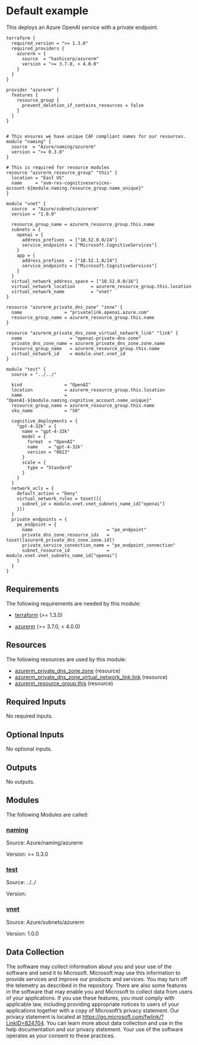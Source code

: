 <!-- BEGIN_TF_DOCS -->
# Default example

This deploys an Azure OpenAI service with a private endpoint.

```hcl
terraform {
  required_version = ">= 1.3.0"
  required_providers {
    azurerm = {
      source  = "hashicorp/azurerm"
      version = ">= 3.7.0, < 4.0.0"
    }
  }
}

provider "azurerm" {
  features {
    resource_group {
      prevent_deletion_if_contains_resources = false
    }
  }
}


# This ensures we have unique CAF compliant names for our resources.
module "naming" {
  source  = "Azure/naming/azurerm"
  version = ">= 0.3.0"
}

# This is required for resource modules
resource "azurerm_resource_group" "this" {
  location = "East US"
  name     = "avm-res-cognitiveservices-account-${module.naming.resource_group.name_unique}"
}

module "vnet" {
  source  = "Azure/subnets/azurerm"
  version = "1.0.0"

  resource_group_name = azurerm_resource_group.this.name
  subnets = {
    openai = {
      address_prefixes  = ["10.52.0.0/24"]
      service_endpoints = ["Microsoft.CognitiveServices"]
    }
    app = {
      address_prefixes  = ["10.52.1.0/24"]
      service_endpoints = ["Microsoft.CognitiveServices"]
    }
  }
  virtual_network_address_space = ["10.52.0.0/16"]
  virtual_network_location      = azurerm_resource_group.this.location
  virtual_network_name          = "vnet"
}

resource "azurerm_private_dns_zone" "zone" {
  name                = "privatelink.openai.azure.com"
  resource_group_name = azurerm_resource_group.this.name
}

resource "azurerm_private_dns_zone_virtual_network_link" "link" {
  name                  = "openai-private-dns-zone"
  private_dns_zone_name = azurerm_private_dns_zone.zone.name
  resource_group_name   = azurerm_resource_group.this.name
  virtual_network_id    = module.vnet.vnet_id
}

module "test" {
  source = "../../"

  kind                = "OpenAI"
  location            = azurerm_resource_group.this.location
  name                = "OpenAI-${module.naming.cognitive_account.name_unique}"
  resource_group_name = azurerm_resource_group.this.name
  sku_name            = "S0"

  cognitive_deployments = {
    "gpt-4-32k" = {
      name = "gpt-4-32k"
      model = {
        format  = "OpenAI"
        name    = "gpt-4-32k"
        version = "0613"
      }
      scale = {
        type = "Standard"
      }
    }
  }
  network_acls = {
    default_action = "Deny"
    virtual_network_rules = toset([{
      subnet_id = module.vnet.vnet_subnets_name_id["openai"]
    }])
  }
  private_endpoints = {
    pe_endpoint = {
      name                            = "pe_endpoint"
      private_dns_zone_resource_ids   = toset([azurerm_private_dns_zone.zone.id])
      private_service_connection_name = "pe_endpoint_connection"
      subnet_resource_id              = module.vnet.vnet_subnets_name_id["openai"]
    }
  }
}
```

<!-- markdownlint-disable MD033 -->
## Requirements

The following requirements are needed by this module:

- <a name="requirement_terraform"></a> [terraform](#requirement\_terraform) (>= 1.3.0)

- <a name="requirement_azurerm"></a> [azurerm](#requirement\_azurerm) (>= 3.7.0, < 4.0.0)

## Resources

The following resources are used by this module:

- [azurerm_private_dns_zone.zone](https://registry.terraform.io/providers/hashicorp/azurerm/latest/docs/resources/private_dns_zone) (resource)
- [azurerm_private_dns_zone_virtual_network_link.link](https://registry.terraform.io/providers/hashicorp/azurerm/latest/docs/resources/private_dns_zone_virtual_network_link) (resource)
- [azurerm_resource_group.this](https://registry.terraform.io/providers/hashicorp/azurerm/latest/docs/resources/resource_group) (resource)

<!-- markdownlint-disable MD013 -->
## Required Inputs

No required inputs.

## Optional Inputs

No optional inputs.

## Outputs

No outputs.

## Modules

The following Modules are called:

### <a name="module_naming"></a> [naming](#module\_naming)

Source: Azure/naming/azurerm

Version: >= 0.3.0

### <a name="module_test"></a> [test](#module\_test)

Source: ../../

Version:

### <a name="module_vnet"></a> [vnet](#module\_vnet)

Source: Azure/subnets/azurerm

Version: 1.0.0

<!-- markdownlint-disable-next-line MD041 -->
## Data Collection

The software may collect information about you and your use of the software and send it to Microsoft. Microsoft may use this information to provide services and improve our products and services. You may turn off the telemetry as described in the repository. There are also some features in the software that may enable you and Microsoft to collect data from users of your applications. If you use these features, you must comply with applicable law, including providing appropriate notices to users of your applications together with a copy of Microsoft’s privacy statement. Our privacy statement is located at <https://go.microsoft.com/fwlink/?LinkID=824704>. You can learn more about data collection and use in the help documentation and our privacy statement. Your use of the software operates as your consent to these practices.
<!-- END_TF_DOCS -->